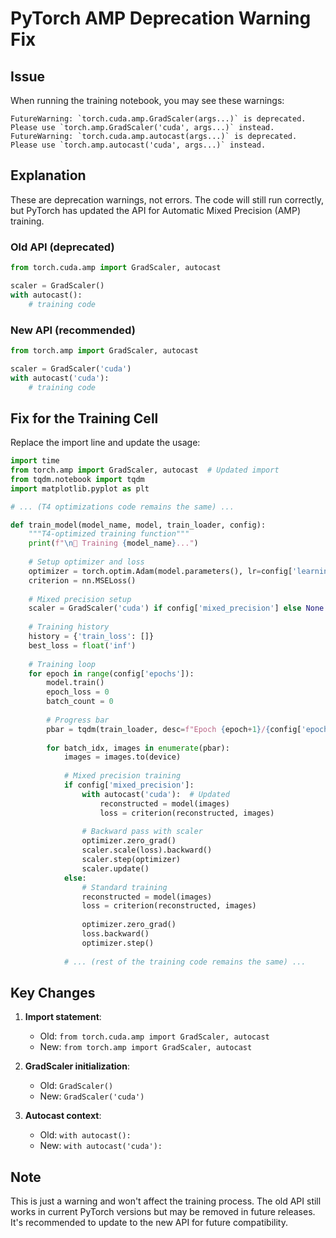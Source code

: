 # PyTorch AMP Deprecation Warning Fix

## Issue
When running the training notebook, you may see these warnings:
```
FutureWarning: `torch.cuda.amp.GradScaler(args...)` is deprecated. Please use `torch.amp.GradScaler('cuda', args...)` instead.
FutureWarning: `torch.cuda.amp.autocast(args...)` is deprecated. Please use `torch.amp.autocast('cuda', args...)` instead.
```

## Explanation
These are deprecation warnings, not errors. The code will still run correctly, but PyTorch has updated the API for Automatic Mixed Precision (AMP) training.

### Old API (deprecated)
```python
from torch.cuda.amp import GradScaler, autocast

scaler = GradScaler()
with autocast():
    # training code
```

### New API (recommended)
```python
from torch.amp import GradScaler, autocast

scaler = GradScaler('cuda')
with autocast('cuda'):
    # training code
```

## Fix for the Training Cell

Replace the import line and update the usage:

```python
import time
from torch.amp import GradScaler, autocast  # Updated import
from tqdm.notebook import tqdm
import matplotlib.pyplot as plt

# ... (T4 optimizations code remains the same) ...

def train_model(model_name, model, train_loader, config):
    """T4-optimized training function"""
    print(f"\n🚀 Training {model_name}...")
    
    # Setup optimizer and loss
    optimizer = torch.optim.Adam(model.parameters(), lr=config['learning_rate'])
    criterion = nn.MSELoss()
    
    # Mixed precision setup
    scaler = GradScaler('cuda') if config['mixed_precision'] else None  # Updated
    
    # Training history
    history = {'train_loss': []}
    best_loss = float('inf')
    
    # Training loop
    for epoch in range(config['epochs']):
        model.train()
        epoch_loss = 0
        batch_count = 0
        
        # Progress bar
        pbar = tqdm(train_loader, desc=f"Epoch {epoch+1}/{config['epochs']}")
        
        for batch_idx, images in enumerate(pbar):
            images = images.to(device)
            
            # Mixed precision training
            if config['mixed_precision']:
                with autocast('cuda'):  # Updated
                    reconstructed = model(images)
                    loss = criterion(reconstructed, images)
                
                # Backward pass with scaler
                optimizer.zero_grad()
                scaler.scale(loss).backward()
                scaler.step(optimizer)
                scaler.update()
            else:
                # Standard training
                reconstructed = model(images)
                loss = criterion(reconstructed, images)
                
                optimizer.zero_grad()
                loss.backward()
                optimizer.step()
            
            # ... (rest of the training code remains the same) ...
```

## Key Changes

1. **Import statement**: 
   - Old: `from torch.cuda.amp import GradScaler, autocast`
   - New: `from torch.amp import GradScaler, autocast`

2. **GradScaler initialization**:
   - Old: `GradScaler()`
   - New: `GradScaler('cuda')`

3. **Autocast context**:
   - Old: `with autocast():`
   - New: `with autocast('cuda'):`

## Note
This is just a warning and won't affect the training process. The old API still works in current PyTorch versions but may be removed in future releases. It's recommended to update to the new API for future compatibility.